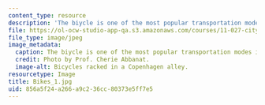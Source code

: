 ```yaml
---
content_type: resource
description: 'The biycle is one of the most popular transportation modes in the city. '
file: https://ol-ocw-studio-app-qa.s3.amazonaws.com/courses/11-027-city-to-city-comparing-researching-and-writing-about-cities-spring-2006/856a5f24a266a9c236cc80373e5ff7e5_Bikes_1.jpg
file_type: image/jpeg
image_metadata:
  caption: The biycle is one of the most popular transportation modes in the city.
  credit: Photo by Prof. Cherie Abbanat.
  image-alt: Bicycles racked in a Copenhagen alley.
resourcetype: Image
title: Bikes_1.jpg
uid: 856a5f24-a266-a9c2-36cc-80373e5ff7e5
---
```

